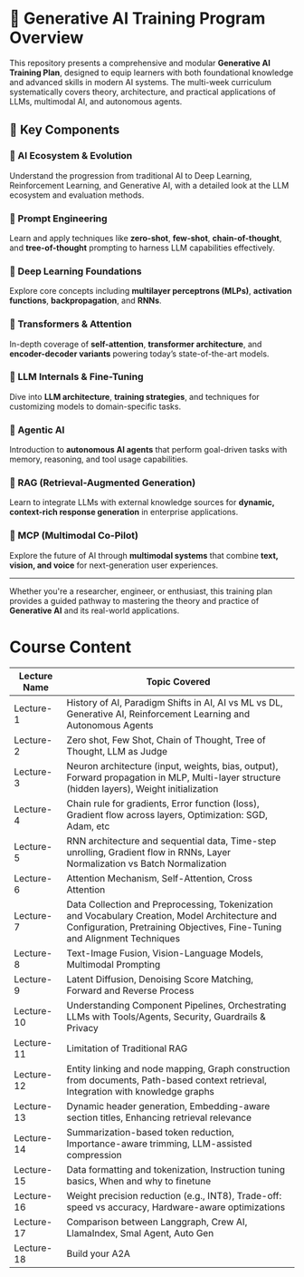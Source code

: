 # 🚀 Generative AI Training Program Overview

This repository presents a comprehensive and modular **Generative AI Training Plan**, designed to equip learners with both foundational knowledge and advanced skills in modern AI systems. The multi-week curriculum systematically covers theory, architecture, and practical applications of LLMs, multimodal AI, and autonomous agents.

## 🧠 Key Components

### 🔹 AI Ecosystem & Evolution  
Understand the progression from traditional AI to Deep Learning, Reinforcement Learning, and Generative AI, with a detailed look at the LLM ecosystem and evaluation methods.

### 🔹 Prompt Engineering  
Learn and apply techniques like **zero-shot**, **few-shot**, **chain-of-thought**, and **tree-of-thought** prompting to harness LLM capabilities effectively.

### 🔹 Deep Learning Foundations  
Explore core concepts including **multilayer perceptrons (MLPs)**, **activation functions**, **backpropagation**, and **RNNs**.

### 🔹 Transformers & Attention  
In-depth coverage of **self-attention**, **transformer architecture**, and **encoder-decoder variants** powering today’s state-of-the-art models.

### 🔹 LLM Internals & Fine-Tuning  
Dive into **LLM architecture**, **training strategies**, and techniques for customizing models to domain-specific tasks.

### 🔹 Agentic AI  
Introduction to **autonomous AI agents** that perform goal-driven tasks with memory, reasoning, and tool usage capabilities.

### 🔹 RAG (Retrieval-Augmented Generation)  
Learn to integrate LLMs with external knowledge sources for **dynamic, context-rich response generation** in enterprise applications.

### 🔹 MCP (Multimodal Co-Pilot)  
Explore the future of AI through **multimodal systems** that combine **text, vision, and voice** for next-generation user experiences.

---

Whether you're a researcher, engineer, or enthusiast, this training plan provides a guided pathway to mastering the theory and practice of **Generative AI** and its real-world applications.

# Course Content

| Lecture Name | Topic Covered |
|--------------|---------------|
| Lecture-1 | History of AI, Paradigm Shifts in AI, AI vs ML vs DL, Generative AI, Reinforcement Learning and Autonomous Agents |
| Lecture-2 | Zero shot, Few Shot, Chain of Thought, Tree of Thought, LLM as Judge |
| Lecture-3 | Neuron architecture (input, weights, bias, output), Forward propagation in MLP, Multi-layer structure (hidden layers), Weight initialization |
| Lecture-4 | Chain rule for gradients, Error function (loss), Gradient flow across layers, Optimization: SGD, Adam, etc |
| Lecture-5 | RNN architecture and sequential data, Time-step unrolling, Gradient flow in RNNs, Layer Normalization vs Batch Normalization |
| Lecture-6 | Attention Mechanism, Self-Attention, Cross Attention |
| Lecture-7 | Data Collection and Preprocessing, Tokenization and Vocabulary Creation, Model Architecture and Configuration, Pretraining Objectives, Fine-Tuning and Alignment Techniques |
| Lecture-8 | Text-Image Fusion, Vision-Language Models, Multimodal Prompting |
| Lecture-9 | Latent Diffusion, Denoising Score Matching, Forward and Reverse Process |
| Lecture-10 | Understanding Component Pipelines, Orchestrating LLMs with Tools/Agents, Security, Guardrails & Privacy |
| Lecture-11 | Limitation of Traditional RAG |
| Lecture-12 | Entity linking and node mapping, Graph construction from documents, Path-based context retrieval, Integration with knowledge graphs |
| Lecture-13 | Dynamic header generation, Embedding-aware section titles, Enhancing retrieval relevance |
| Lecture-14 | Summarization-based token reduction, Importance-aware trimming, LLM-assisted compression |
| Lecture-15 | Data formatting and tokenization, Instruction tuning basics, When and why to finetune |
| Lecture-16 | Weight precision reduction (e.g., INT8), Trade-off: speed vs accuracy, Hardware-aware optimizations |
| Lecture-17 | Comparison between Langgraph, Crew AI, LlamaIndex, Smal Agent, Auto Gen |
| Lecture-18 | Build your A2A |
